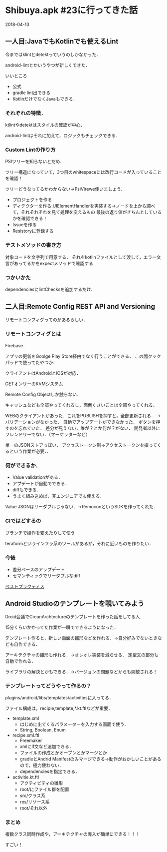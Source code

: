# Shibuya.apk #23に行ってきた話

<p class="date">2018-04-13</p>

## 一人目:JavaでもKotlinでも使えるLint
今まではklintとdetektっていうのしかなかった．

android-lintとかいうやつが新しくできた．

いいところ
* 公式
* gradle lint出できる
* KotlinだけでなくJavaもできる．

### それぞれの特徴．
ktlintやdetektはスタイルの確認が中心．

android-lintはそれに加えて，ロジックもチェックできる．

### Custom Lintの作り方
PSIツリーを知らないとだめ．

ツリー構造になっていて，3つ目のwhitespaceには改行コードが入っていることを確認！

ツリーどうなってるかわからない→PsiVirewe使いましょう．

* プロジェクトを作る
* ディテクターを作る:UIElementHandlerを実装する→ノードを上から調べて，それそれぞれを見て処理を変えるもの
    最後の返り値がきちんとしているかを確認できる！
* Issueを作る
* Resistoryに登録する

### テストメソッドの書き方
対象コードを文字列で用意する．
それをkotlinファイルとして渡して，エラー文言があってるかをexpectメソッドで確認する

### つかいかた
dependenciesにlintChecksを追加するだけ．

## 二人目:Remote Config REST API and Versioning
リモートコンフィグってのがあるらしい．

### リモートコンフィグとは
Firebase．

アプリの更新をGoolge Play Store経由でなく行うことができる．
この間クックパッドで使ってたやつか．

クライアントはAndroidとiOSが対応．

GETオンリーのKVMシステム

Remote Config Objectしか触らない．

キャッシュなども全部やってくれるし，面倒くさいことは全部やってくれる．

WEBのクライアントがあった．これをPUBLISHを押すと，全部更新される．
→バリデーションがなかった．
自動でアップデートができなかった．
ボタンを押すのを忘れていた．
差分が見えない，誰が？とか何が？がない．
開発者以外にフレンドリーでない．（マーケッターなど）

単一のJSONストアっぽい．
アクセストークン制→アクセストークンを撮ってくるという作業が必要．．

### 何ができるか．
* Value validationがある．
* アプデートが自動でできる．
* diffもできる．
* うまく組み込めば，非エンジニアでも使える．

Value JSONはリーダブルじゃない．→RemoconというSDKを作ってくれた．

### CIではどするの
ブランチで操作を変えたりして使う

teraformというインフラ系のツールがあるが，それに近いものを作りたい．

### 今後
* 差分ベースのアップデート
* セマンティックでリーダブルなdiff

[ベストプラクティス](https://goo.glUw5nzq)

## Android Studioのテンプレートを覗いてみよう
Droid会議でCreanArchtectureのテンプレートを作った話をしてる人．

15分くらいかかってた作業が一瞬でできるようになった．

テンプレート作ると，新しい画面の雛形などを作れる．→自分好みでないときなども自作できる．

アーキテクチャの雛形も作れる．→オレオレ実装を減らせる．
定型文の部分も自動で作れる．

ライブラリの解決とかもできる．→バージョンの問題などからも開放される！

### テンプレートってどうやって作るの？
plugins/android/libs/templates/activitiesに入ってる．

ファイル構成は，recipie,template,\*.kt.ftlなどが重要．

* template.xml
    * はじめに出てくるパラメーターを入力する画面で使う．
    * String, Boolean, Enum
* recipe.xml.ftl
    * Freemaker
    * xmlにif文など追加できる．
    * ファイルの作成とかオープンとかマージとか
    * gradleとAndrid Manifestのみマージできる→動作がおかしいことがあるので，極力使わない．
    * dependenciesを指定できる．
* activitie.kt.ftl
    * アクティビティの雛形
    * root/にファイル群を配置
    * src/クラス系
    * res/リソース系
    * root/それ以外

### まとめ
複数クラス同時作成や，アーキテクチャの導入が簡単にできる！！！

すごい！
